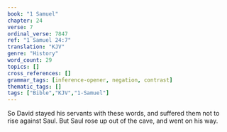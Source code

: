 ```yaml
---
book: "1 Samuel"
chapter: 24
verse: 7
ordinal_verse: 7847
ref: "1 Samuel 24:7"
translation: "KJV"
genre: "History"
word_count: 29
topics: []
cross_references: []
grammar_tags: [inference-opener, negation, contrast]
thematic_tags: []
tags: ["Bible","KJV","1-Samuel"]
---
```

So David stayed his servants with these words, and suffered them not to rise against Saul. But Saul rose up out of the cave, and went on his way.
